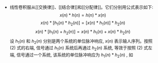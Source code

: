 - 线性卷积服从[[交换律]]、[[结合律]]和[[分配律]]。它们分别用公式表示如下:
  $$x(n) * h(n)=h(n) * x(n) \tag{1}$$
  $$x(n) *\left[h_{1}(n) * h_{2}(n)\right]=\left[x(n) * h_{1}(n)\right] * h_{2}(n)\tag{2}$$
  $$x(n) *\left[h_{1}(n)+h_{2}(n)\right]=x(n) * h_{1}(n)+x(n) * h_{2}(n)\tag{3}$$
  设  $h_{1}(n)$  和  $h_{2}(n)$  分别是两个系统的单位脉冲响应,  $x(n)$  表示输人序列。按照 $(2)$ 式的右端, 信号通过  $h_{1}(n)$  系统后再通过  $h_{2}(n)$  系统, 等效于按照 $(2)$ 式左端, 信号通过一个系统, 该系统的单位脉冲响应为  $h_{1}(n) * h_{2}(n)$ , 如